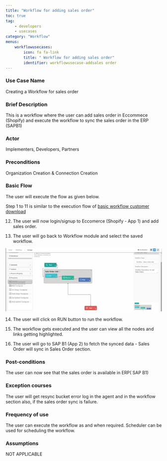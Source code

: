 ```yaml
---
title: "Workflow for adding sales order"
toc: true
tag: 
    - developers
    - usecases
category: "Workflow"           
menus: 
    workflowusecases:
        icon: fa fa-link
        title: " Workflow for adding sales order" 
        identifier: workflowusecase-addsales order
---
```


### Use Case Name  
Creating a Workflow for sales order

### Brief Description
 This is a workflow where the user can add sales order in Eccommece (Shopify) and execute the  workflow to sync the sales order in the ERP (SAPB1) 

### Actor 
Implementers, Developers, Partners  

### Preconditions 
Organization Creation & Connection Creation 

### Basic Flow

The user will execute the flow as given below.

Step 1 to 11 is similar to the execution flow of [basic workflow customer download](/workflow/basic-workflow-customer-download/)

12. The user will now login/signup to Eccomerce (Shopify - App 1) and add sales order.

13. The user will go back to Workflow module and select the saved workflow.

![Workflow-SalesOrderAdd](/staticfiles/workflow-management/media/Workflow-SalesOrderAdd.PNG)

14. The user will click on RUN button to run the workflow.

15. The workflow gets executed and the user can view all the nodes and links getting highlighted.

16.  The user will go to SAP B1 (App 2)  to fetch the synced data - Sales Order will sync in Sales Order section. 



### Post-conditions
 The user can now see that the sales order is  available in ERP( SAP B1)

### Exception courses 
The user will get resync bucket error log in the agent and in the workflow section also, if the sales order sync is failure.       

### Frequency of use
 The user can execute the workflow as and when required. Scheduler can be used for scheduling the workflow.

### Assumptions 
NOT APPLICABLE 


